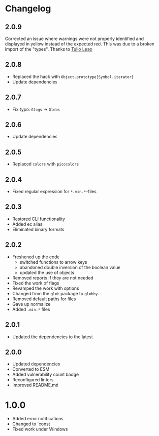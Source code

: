 # Changelog

## 2.0.9
Corrected an issue where warnings were not properly identified and displayed in yellow instead of the expected red. This was due to a broken import of the "types". Thanks to [Tulio Leao](https://github.com/tupaschoal)

## 2.0.8
- Replaced the hack with `Object.prototype[Symbol.iterator]`
- Update dependencies

## 2.0.7
- Fix typo: `Glogs` -> `Globs`

## 2.0.6
- Update dependencies

## 2.0.5
- Replaced `colors` with `picocolors`

## 2.0.4
- Fixed regular expression for `*.min.*`-files

## 2.0.3
- Restored CLI functionality
- Added ec alias
- Eliminated binary formats

## 2.0.2
- Freshened up the code
  - switched functions to arrow keys
  - abandoned double inversion of the boolean value
  - updated the use of objects
- Removed reports if they are not needed
- Fixed the work of flags
- Revamped the work with options
- Changed from the `glob` package to `globby`.
- Removed default paths for files
- Gave up normalize
- Added `.min.*` files

## 2.0.1
- Updated the dependencies to the latest

## 2.0.0
- Updated dependencies
- Converted to ESM
- Added vulnerability count badge
- Reconfigured linters
- Improved README.md

# 1.0.0
- Added error notifications
- Changed to `const
- Fixed work under Windows
